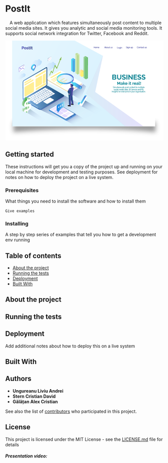 # PostIt 

&emsp;A web application which features simultaneously post content to multiple social media sites. It gives you analytic and social media monitoring tools. It supports social network integration for Twitter, Facebook and Reddit.

![First page application](https://github.com/danadascalescu00/PostIt/blob/master/Design/Asset%201.png)

## Getting started
These instructions will get you a copy of the project up and running on your local machine for development and testing purposes. See deployment for notes on how to deploy the project on a live system.

### Prerequisites

What things you need to install the software and how to install them

```
Give examples
```

### Installing

A step by step series of examples that tell you how to get a development env running

## Table of contents
* [About the project](#about-the-project)
* [Running the tests](#running-the-tests)
* [Deployment](#deployment)
* [Built With](#built-with)


## About the project


## Running the tests


## Deployment

Add additional notes about how to deploy this on a live system

## Built With



## Authors

* **Ungureanu Liviu Andrei**
* **Stern Cristian David**
* **Gălățan Alex Cristian**

See also the list of [contributors](https://github.com/danadascalescu00/PostIt) who participated in this project.



## License

This project is licensed under the MIT License - see the [LICENSE.md](LICENSE.md) file for details


##### Presentation video: 
